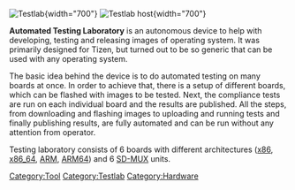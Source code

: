 ![Testlab](Testlab.JPG "fig:Testlab"){width="700"} ![Testlab
host](Testlabhost.JPG "fig:Testlab host"){width="700"}

**Automated Testing Laboratory** is an autonomous device to help with
developing, testing and releasing images of operating system. It was
primarily designed for Tizen, but turned out to be so generic that can
be used with any operating system.

The basic idea behind the device is to do automated testing on many
boards at once. In order to achieve that, there is a setup of different
boards, which can be flashed with images to be tested. Next, the
compliance tests are run on each individual board and the results are
published. All the steps, from downloading and flashing images to
uploading and running tests and finally publishing results, are fully
automated and can be run without any attention from operator.

Testing laboratory consists of 6 boards with different architectures
([x86](x86 "wikilink"), [x86\_64](x86_64 "wikilink"),
[ARM](ARM "wikilink"), [ARM64](ARM64 "wikilink")) and 6
[SD-MUX](SD_MUX "wikilink") units.

[Category:Tool](Category:Tool "wikilink")
[Category:Testlab](Category:Testlab "wikilink")
[Category:Hardware](Category:Hardware "wikilink")
